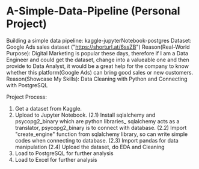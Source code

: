 # A-Simple-Data-Pipeline (Personal Project) 
Building a simple data pipeline: kaggle-jupyterNotebook-postgres
  Dataset: Google Ads sales dataset ("https://shorturl.at/6ssZB")
Reason(Real-World Purpose): Digital Marketing is popular these days, therefore if I am a Data Engineer and 
                            could get the dataset, change into a valueable one and then provide to Data Analyst,
                            it would be a great help for the company to know whether this platform(Google Ads)
                            can bring good sales or new customers.
Reason(Showcase My Skills): Data Cleaning with Python and Connecting with PostgreSQL 

Project Process:
1. Get a dataset from Kaggle.
2. Upload to Jupyter Notebook.
     (2.1) Install sqlalchemy and psycopg2_binary which are python libraries_
           sqlalchemy acts as a translator, psycopg2_binary is to connect with database.
     (2.2) Import "create_engine" function from sqlalchemy library, so can write simple
           codes when connecting to database.
     (2.3) Import pandas for data manipulation
     (2.4) Upload the dataset, do EDA and Cleaning
3. Load to PostgreSQL for further analysis
4. Load to Excel for further analysis
